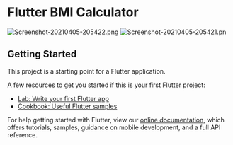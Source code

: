 # Flutter BMI Calculator

![Screenshot-20210405-205422.png](https://user-images.githubusercontent.com/81976919/113592912-640da580-9653-11eb-937a-3cfbe93fcb6e.png "Page2") ![Screenshot-20210405-205421.pn](https://user-images.githubusercontent.com/81976919/113592711-201aa080-9653-11eb-9b10-bafd65b0d2b2.png "Page2")


## Getting Started

This project is a starting point for a Flutter application.

A few resources to get you started if this is your first Flutter project:

- [Lab: Write your first Flutter app](https://flutter.dev/docs/get-started/codelab)
- [Cookbook: Useful Flutter samples](https://flutter.dev/docs/cookbook)

For help getting started with Flutter, view our
[online documentation](https://flutter.dev/docs), which offers tutorials,
samples, guidance on mobile development, and a full API reference.
